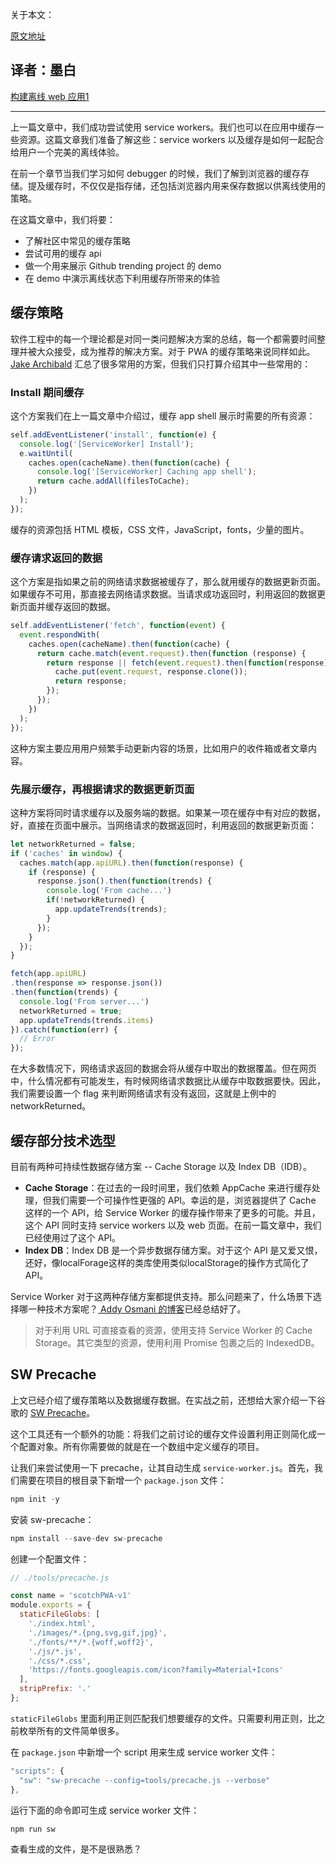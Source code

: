 关于本文：

[原文地址](https://scotch.io/tutorials/build-an-offline-git-trending-pwa-part-2-caching-and-offline)


译者：墨白
------
[构建离线 web 应用1](https://github.com/Ge-yuan-jun/gittrends-pwa/blob/master/articles/%E6%9E%84%E5%BB%BA%E7%A6%BB%E7%BA%BFweb%E5%BA%94%E7%94%A81.md)

------

上一篇文章中，我们成功尝试使用 service workers。我们也可以在应用中缓存一些资源。这篇文章我们准备了解这些：service workers 以及缓存是如何一起配合给用户一个完美的离线体验。

在前一个章节当我们学习如何 debugger 的时候，我们了解到浏览器的缓存存储。提及缓存时，不仅仅是指存储，还包括浏览器内用来保存数据以供离线使用的策略。

在这篇文章中，我们将要：
- 了解社区中常见的缓存策略
- 尝试可用的缓存 api
- 做一个用来展示 Github trending project 的 demo
- 在 demo 中演示离线状态下利用缓存所带来的体验

## 缓存策略

软件工程中的每一个理论都是对同一类问题解决方案的总结，每一个都需要时间整理并被大众接受，成为推荐的解决方案。对于 PWA 的缓存策略来说同样如此。[Jake Archibald](https://jakearchibald.com/) 汇总了很多常用的方案，但我们只打算介绍其中一些常用的：

### Install 期间缓存

这个方案我们在上一篇文章中介绍过，缓存 app shell 展示时需要的所有资源：

```js
self.addEventListener('install', function(e) {
  console.log('[ServiceWorker] Install');
  e.waitUntil(
    caches.open(cacheName).then(function(cache) {
      console.log('[ServiceWorker] Caching app shell');
      return cache.addAll(filesToCache);
    })
  );
});
```

缓存的资源包括 HTML 模板，CSS 文件，JavaScript，fonts，少量的图片。

### 缓存请求返回的数据

这个方案是指如果之前的网络请求数据被缓存了，那么就用缓存的数据更新页面。如果缓存不可用，那直接去网络请求数据。当请求成功返回时，利用返回的数据更新页面并缓存返回的数据。

```js
self.addEventListener('fetch', function(event) {
  event.respondWith(
    caches.open(cacheName).then(function(cache) {
      return cache.match(event.request).then(function (response) {
        return response || fetch(event.request).then(function(response) {
          cache.put(event.request, response.clone());
          return response;
        });
      });
    })
  );
});
```

这种方案主要应用用户频繁手动更新内容的场景，比如用户的收件箱或者文章内容。

### 先展示缓存，再根据请求的数据更新页面

这种方案将同时请求缓存以及服务端的数据。如果某一项在缓存中有对应的数据，好，直接在页面中展示。当网络请求的数据返回时，利用返回的数据更新页面：

```js
let networkReturned = false;
if ('caches' in window) {
  caches.match(app.apiURL).then(function(response) {
    if (response) {
      response.json().then(function(trends) {
        console.log('From cache...')
        if(!networkReturned) {
          app.updateTrends(trends);
        }
      });
    }
  });
}

fetch(app.apiURL)
.then(response => response.json())
.then(function(trends) {
  console.log('From server...')
  networkReturned = true;
  app.updateTrends(trends.items)
}).catch(function(err) {
  // Error
});
```

在大多数情况下，网络请求返回的数据会将从缓存中取出的数据覆盖。但在网页中，什么情况都有可能发生，有时候网络请求数据比从缓存中取数据要快。因此，我们需要设置一个 flag 来判断网络请求有没有返回，这就是上例中的 networkReturned。

## 缓存部分技术选型

目前有两种可持续性数据存储方案 -- Cache Storage 以及 Index DB（IDB）。

- **Cache Storage**：在过去的一段时间里，我们依赖 AppCache 来进行缓存处理，但我们需要一个可操作性更强的 API。幸运的是，浏览器提供了 Cache 这样的一个 API，给 Service Worker 的缓存操作带来了更多的可能。并且，这个 API 同时支持 service workers 以及 web 页面。在前一篇文章中，我们已经使用过了这个 API。
- **Index DB**：Index DB 是一个异步数据存储方案。对于这个 API 是又爱又恨，还好，像localForage这样的类库使用类似localStorage的操作方式简化了API。

Service Worker 对于这两种存储方案都提供支持。那么问题来了，什么场景下选择哪一种技术方案呢？[ Addy Osmani 的博客](https://medium.com/dev-channel/offline-storage-for-progressive-web-apps-70d52695513c)已经总结好了。

> 对于利用 URL 可直接查看的资源，使用支持 Service Worker 的 Cache Storage。其它类型的资源，使用利用 Promise 包裹之后的 IndexedDB。

## SW Precache

上文已经介绍了缓存策略以及数据缓存数据。在实战之前，还想给大家介绍一下谷歌的 [SW Precache](https://github.com/GoogleChromeLabs/sw-precache)。

这个工具还有一个额外的功能：将我们之前讨论的缓存文件设置利用正则简化成一个配置对象。所有你需要做的就是在一个数组中定义缓存的项目。

让我们来尝试使用一下 precache，让其自动生成 `service-worker.js`。首先，我们需要在项目的根目录下新增一个 `package.json` 文件：

```js
npm init -y
```

安装 sw-precache：

```js
npm install --save-dev sw-precache
```

创建一个配置文件：
```js
// ./tools/precache.js

const name = 'scotchPWA-v1'
module.exports = {
  staticFileGlobs: [
    './index.html',
    './images/*.{png,svg,gif,jpg}',
    './fonts/**/*.{woff,woff2}',
    './js/*.js',
    './css/*.css',
    'https://fonts.googleapis.com/icon?family=Material+Icons'
  ],
  stripPrefix: '.'
};
```

`staticFileGlobs` 里面利用正则匹配我们想要缓存的文件。只需要利用正则，比之前枚举所有的文件简单很多。

在 `package.json` 中新增一个 script 用来生成 service worker 文件：

```js
"scripts": {
  "sw": "sw-precache --config=tools/precache.js --verbose"
},
```

运行下面的命令即可生成 service worker 文件：

```js
npm run sw
```

查看生成的文件，是不是很熟悉？

